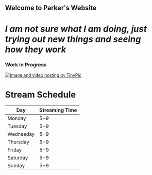 ## Welcome to Parker's Website

# *I am not sure what I am doing, just trying out new things and seeing how they work*

### Work in Progress

<a href="http://tinypic.com?ref=2irs0ur" target="_blank"><img src="http://i64.tinypic.com/2irs0ur.jpg" border="0" alt="Image and video hosting by TinyPic"></a>

# Stream Schedule

|Day|Streaming Time|
| --- | --- |
|Monday| 5-9 |
|Tuesday| 5-9 |
|Wednesday| 5-9|
|Thursday| 5-9 |
|Friday| 5-9 |
|Saturday| 5-9 |
|Sunday| 5-9 |
